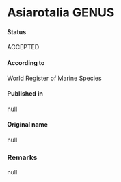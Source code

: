 Asiarotalia GENUS
=======

#### Status
ACCEPTED

#### According to
World Register of Marine Species

#### Published in
null

#### Original name
null

### Remarks
null